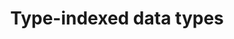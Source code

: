 ---
title: Type-indexed data types
paper-url: http://www.cs.nott.ac.uk/~gmh/wgp01/jeuring-paper.pdf
authors:
- Ralf Hinze
- Johan Jeuring
- Andres Löh
type: paper
tags:
- indexed types
doHaskell-type: research paper
dohaskell-year: 2002
---